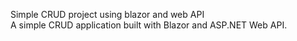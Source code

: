 Simple CRUD project using blazor and web API</b>
<br>
A simple CRUD application built with Blazor and ASP.NET Web API.
